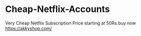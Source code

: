 # Cheap-Netflix-Accounts
Very Cheap Netflix Subscription Price starting at 50Rs.buy now
https://akkyshop.com/
